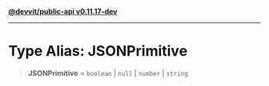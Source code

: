 [**@devvit/public-api v0.11.17-dev**](../README.md)

---

# Type Alias: JSONPrimitive

> **JSONPrimitive** = `boolean` \| `null` \| `number` \| `string`
